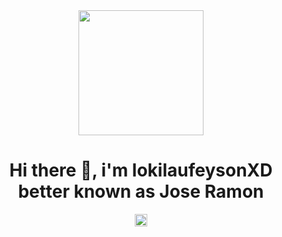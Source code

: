  <div id="header" align="center">
        <img src="https://tenor.com/es-US/view/shinji-shinji-ikari-neon-genesis-evangelion-neon-genesis-evangelion-gif-22651125" width="200" />
        <h1 align="centar"> Hi there 👋, i'm lokilaufeysonXD better known as Jose Ramon </h1> 
        <img src="<iframe src="https://img.shields.io/badge/Freelancer-29B2FE?style=for-the-badge&logo=Freelancer&logoColor=white" width="20" />
        <!-- <h3 align="center"> Passionate programmer with basic knowledge in programming languages such as Java and Python. Recent graduate of software engineering and            computer systems and looking for opportunities an internship or job to put my skills into practice and acquire new knowledge. I have problem solving and                teamwork skills, and I am always willing to learn and improve my skills. </h3>  -->
</div>

<!--
**lokilaufeysonXD/lokilaufeysonXD** is a ✨ _special_ ✨ repository because its `README.md` (this file) appears on your GitHub profile.

Here are some ideas to get you started:

- 🔭 I’m currently working on ...
- 🌱 I’m currently learning ...
- 👯 I’m looking to collaborate on ...
- 🤔 I’m looking for help with ...
- 💬 Ask me about ...
- 📫 How to reach me: ...
- 😄 Pronouns: ...
- ⚡ Fun fact: ...
-->
